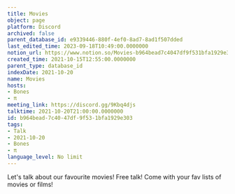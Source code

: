 ```yaml
---
title: Movies
object: page
platform: Discord
archived: false
parent_database_id: e9339446-880f-4ef0-8ad7-8ad1f507dded
last_edited_time: 2023-09-18T10:49:00.0000000
notion_url: https://www.notion.so/Movies-b964bead7c4047df9f531bfa1929e303
created_time: 2021-10-15T12:55:00.0000000
parent_type: database_id
indexDate: 2021-10-20
name: Movies
hosts:
- Bones
- π
meeting_link: https://discord.gg/9Kbq4djs
talktime: 2021-10-20T21:00:00.0000000
id: b964bead-7c40-47df-9f53-1bfa1929e303
tags:
- Talk
- 2021-10-20
- Bones
- π
language_level: No limit
---
```


Let's talk about our favourite movies!
Free talk! Come with your fav lists of movies or films!


